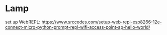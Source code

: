 # Lamp

set up WebREPL: https://www.srccodes.com/setup-web-repl-esp8266-12e-connect-micro-python-prompt-repl-wifi-access-point-ap-hello-world/
